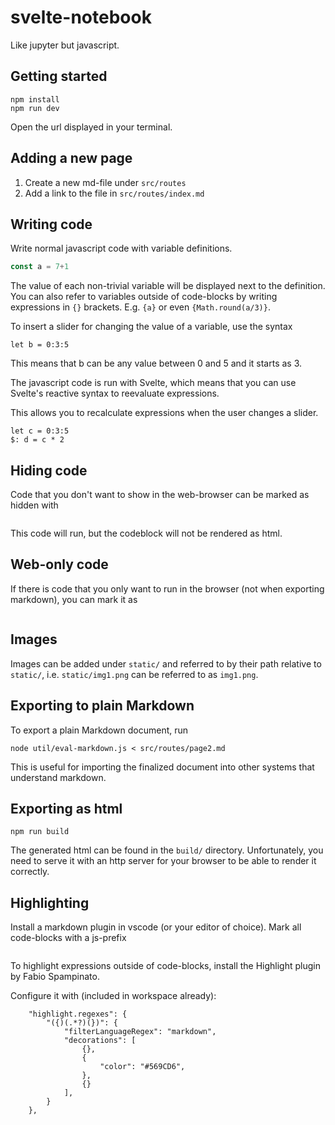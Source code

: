 # svelte-notebook

Like jupyter but javascript.

## Getting started

```
npm install
npm run dev
```

Open the url displayed in your terminal.

## Adding a new page

1. Create a new md-file under `src/routes`
2. Add a link to the file in `src/routes/index.md`

## Writing code

Write normal javascript code with variable definitions.

```js
const a = 7+1
```

The value of each non-trivial variable will be displayed next to the definition.
You can also refer to variables outside of code-blocks by writing expressions in
`{}` brackets. E.g. `{a}` or even `{Math.round(a/3)}`.

To insert a slider for changing the value of a variable, use the syntax

```
let b = 0:3:5
```

This means that b can be any value between 0 and 5 and it starts as 3.

The javascript code is run with Svelte, which means that you can use Svelte's reactive syntax to reevaluate expressions.

This allows you to recalculate expressions when the user changes a slider.

```
let c = 0:3:5
$: d = c * 2
```

## Hiding code

Code that you don't want to show in the web-browser can be marked as hidden with

> ```js hidden

This code will run, but the codeblock will not be rendered as html.

## Web-only code

If there is code that you only want to run in the browser (not when exporting markdown),
you can mark it as

> ```js webonly

## Images

Images can be added under `static/` and referred to by their path relative to `static/`,
i.e. `static/img1.png` can be referred to as `img1.png`.

## Exporting to plain Markdown

To export a plain Markdown document, run

```
node util/eval-markdown.js < src/routes/page2.md
```

This is useful for importing the finalized document into other systems that understand markdown.

## Exporting as html

```
npm run build
```

The generated html can be found in the `build/` directory.
Unfortunately, you need to serve it with an http server for your browser
to be able to render it correctly.

## Highlighting

Install a markdown plugin in vscode (or your editor of choice).
Mark all code-blocks with a js-prefix

> ```js

To highlight expressions outside of code-blocks,
install the Highlight plugin by Fabio Spampinato.

Configure it with (included in workspace already):

```
    "highlight.regexes": {
        "({)(.*?)(})": {
            "filterLanguageRegex": "markdown", 
            "decorations": [
                {},
                {
                    "color": "#569CD6",
                },
                {}
            ],
        }
    },
```
